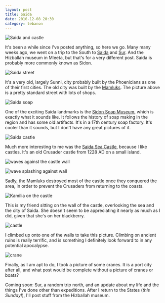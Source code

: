 ```yaml
---
layout: post
title: Saida
date: 2010-12-08 20:30
category: lebanon
---
```


![Saida and castle](/photo/lebanon/12/08/IMG_2553.JPG)

It's been a while since I've posted anything, so here we go. Many many weeks ago, we went on a trip to the South to [Saida](http://en.wikipedia.org/wiki/Sidon) and [Sur](http://en.wikipedia.org/wiki/Tyre,_Lebanon). And the Hizballah museum in Mleeta, but that's for a very different post. Saida is probably more commonly known as Sidon.

![Saida street](/photo/lebanon/12/08/IMG_2483.JPG)

It's a very old, largely Sunni, city probably built by the Phoenicians as one of their first cities. The old city was built by the [Mamluks](http://en.wikipedia.org/wiki/Mamluk). The picture above is a pretty standard street with lots of shops.

![Saida soap](/photo/lebanon/12/08/IMG_2486.JPG)

One of the exciting Saida landmarks is the [Sidon Soap Museum](http://en.wikipedia.org/wiki/Sidon_Soap_Museum), which is exactly what it sounds like. It follows the history of soap making in the region and has some old artifacts. It's in a 17th century soap factory. It's cooler than it sounds, but I don't have any great pictures of it.

![Saida castle](/photo/lebanon/12/08/IMG_2500.JPG)

Much more interesting to me was the [Saida Sea Castle](http://en.wikipedia.org/wiki/Sidon_Sea_Castle), because I like castles. It's an old Crusader castle from 1228 AD on a small island. 

![waves against the castle wall](/photo/lebanon/12/08/IMG_2525.JPG)

![wave splashing against wall](/photo/lebanon/12/08/IMG_2554.JPG)

Sadly, the Mamluks destroyed most of the castle once they conquered the area, in order to prevent the Crusaders from returning to the coasts.

![Kamilia on the castle](/photo/lebanon/12/08/IMG_2529.JPG)

This is my friend sitting on the wall of the castle, overlooking the sea and the city of Saida. She doesn't seem to be appreciating it nearly as much as I did, given that she's on her blackberry.

![castle](/photo/lebanon/12/08/IMG_2547.JPG)

I climbed up onto one of the walls to take this picture. Climbing on ancient ruins is really terrific, and is something I definitely look forward to in any potential apocalypse.

![crane](/photo/lebanon/12/08/IMG_2551.JPG)

Finally, as I am apt to do, I took a picture of some cranes. It is a port city after all, and what post would be complete without a picture of cranes or boats?

Coming soon: Sur, a random trip north, and an update about my life and the things I've done other than expeditions. After I return to the States (*this Sunday!*), I'll post stuff from the Hizballah museum.

